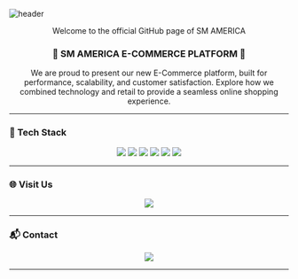 ![header](https://capsule-render.vercel.app/api?type=soft&color=auto&height=150&section=header&text=SM%20AMERICA&fontSize=70&animation=twinkling)

<p align="center">Welcome to the official GitHub page of SM AMERICA</p>

<h3 align="center">🛒 SM AMERICA E-COMMERCE PLATFORM 🛒</h3>

<p align="center">
We are proud to present our new E-Commerce platform, built for performance, scalability, and customer satisfaction.  
Explore how we combined technology and retail to provide a seamless online shopping experience.
</p>

---

### 🔧 Tech Stack

<p align="center">
  <img src="https://img.shields.io/badge/Java-007396?style=flat-square&logo=Java&logoColor=white"/>
  <img src="https://img.shields.io/badge/MySQL-E6B91E?style=flat-square&logo=MySQL&logoColor=white"/>
  <img src="https://img.shields.io/badge/Python-3766AB?style=flat-square&logo=Python&logoColor=white"/>
  <img src="https://img.shields.io/badge/HTML-E34F26?style=flat-square&logo=HTML5&logoColor=white"/>
  <img src="https://img.shields.io/badge/CSS-1572B6?style=flat-square&logo=CSS3&logoColor=white"/>
  <img src="https://img.shields.io/badge/JavaScript-F7DF1E?style=flat-square&logo=JavaScript&logoColor=black"/>
</p>

---

### 🌐 Visit Us

<p align="center">
  <a href="https://www.smamerica.com" target="_blank"><img src="https://img.shields.io/badge/Website-smamerica.com-blue?style=flat-square&logo=Google-Chrome&logoColor=white"/></a>
</p>

---

### 📬 Contact

<p align="center">
  <a href="mailto:info@smamerica.com"><img src="https://img.shields.io/badge/Email-info@smamerica.com-EA4335?style=flat-square&logo=Gmail&logoColor=white"/></a>
</p>

---

<p align="center">
 
</p>

